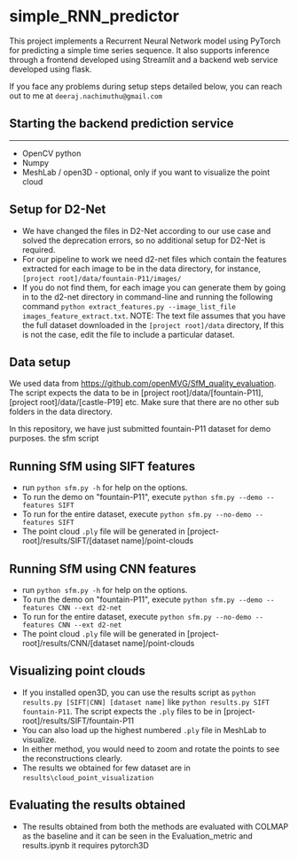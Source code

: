 # simple_RNN_predictor

This project implements a Recurrent Neural Network model using PyTorch for predicting a simple time series sequence.
It also supports inference through a frontend developed using Streamlit and a backend web service developed using flask.

If you face any problems during setup steps detailed below, you can reach out to me at `deeraj.nachimuthu@gmail.com` 

## Starting the backend prediction service
---------------


- OpenCV python
- Numpy
- MeshLab / open3D - optional, only if you want to visualize the point cloud

Setup for D2-Net
----------

- We have changed the files in D2-Net according to our use case and solved the deprecation errors, so no additional setup for D2-Net is required.
- For our pipeline to work we need d2-net files which contain the features extracted for each image to be in the data directory, for instance, `[project root]/data/fountain-P11/images/`
- If you do not find them, for each image you can generate them by going in to the d2-net directory in command-line and running the following command  `python extract_features.py --image_list_file images_feature_extract.txt`. NOTE: The text file assumes that you have the full dataset downloaded in the `[project root]/data` directory, If this is not the case, edit the file to include a particular dataset.

Data setup
----------
We used data from https://github.com/openMVG/SfM_quality_evaluation.
The script expects the data to be in [project root]/data/[fountain-P11], [project root]/data/[castle-P19] etc. 
Make sure that there are no other sub folders in the data directory.

In this repository, we have just submitted fountain-P11 dataset for demo purposes. the sfm script

Running SfM using SIFT features
-------------------------------

- run `python sfm.py -h` for help on the options.
- To run the demo on "fountain-P11", execute `python sfm.py --demo --features SIFT`
- To run for the entire dataset, execute `python sfm.py --no-demo --features SIFT`
- The point cloud `.ply` file will be generated in [project-root]/results/SIFT/[dataset name]/point-clouds

Running SfM using CNN features
-------------------------------

- run `python sfm.py -h` for help on the options.
- To run the demo on "fountain-P11", execute `python sfm.py --demo --features CNN --ext d2-net`
- To run for the entire dataset, execute `python sfm.py --no-demo --features CNN --ext d2-net`
- The point cloud `.ply` file will be generated in [project-root]/results/CNN/[dataset name]/point-clouds

Visualizing point clouds
------------------------

- If you installed open3D, you can use the results script as  `python results.py [SIFT|CNN] [dataset name]` like `python results.py SIFT fountain-P11`. The script expects the `.ply` files to be in [project-root]/results/SIFT/fountain-P11
- You can also load up the highest numbered `.ply` file in MeshLab to visualize.
- In either method, you would need to zoom and rotate the points to see the reconstructions clearly.
- The results we obtained for few dataset are in `results\cloud_point_visualization`


Evaluating the results obtained
------------------------

- The results obtained from both the methods are evaluated with COLMAP as the baseline and it can be seen in the Evaluation_metric and results.ipynb it requires pytorch3D
